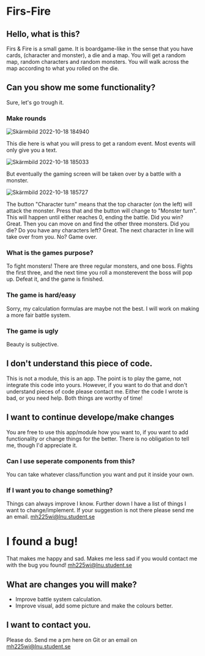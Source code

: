 # Firs-Fire


## Hello, what is this?

Firs & Fire is a small game. It is boardgame-like in the sense that you have cards, (character and monster), a die and a map.
You will get a random map, random characters and random monsters. You will walk across the map according to what you rolled on the die.

## Can you show me some functionality?

Sure, let's go trough it.

### Make rounds


![Skärmbild 2022-10-18 184940](https://user-images.githubusercontent.com/89847326/196493937-7dc29aad-f999-49eb-87c0-9ca889b86d7f.png)

This die here is what you will press to get a random event. Most events will only give you a text.  

![Skärmbild 2022-10-18 185033](https://user-images.githubusercontent.com/89847326/196494329-46b1dbae-6a41-471a-8bb1-f042b515224c.png)

But eventually the gaming screen will be taken over by a battle with a monster.

![Skärmbild 2022-10-18 185727](https://user-images.githubusercontent.com/89847326/196496824-bafd5220-5044-4111-800c-e5e044ff28d6.png)

The button "Character turn" means that the top character (on the left) will attack the monster. Press that and the button will change to "Monster turn".
This will happen until either reaches 0, ending the battle. Did you win? Great. Then you can move on and find the other three monsters. Did you die?
Do you have any characters left? Great. The next character in line will take over from you. No? Game over.

### What is the games purpose?

To fight monsters! There are three regular monsters, and one boss. Fights the first three, and the next time you roll a monsterevent the boss will pop up.
Defeat it, and the game is finished.

### The game is hard/easy

Sorry, my calculation formulas are maybe not the best. I will work on making a more fair battle system.

### The game is ugly

Beauty is subjective.

## I don't understand this piece of code.

This is not a module, this is an app. The point is to play the game, not integrate this code into yours.
However, if you want to do that and don't understand pieces of code please contact me. Either the code
I wrote is bad, or you need help. Both things are worthy of time!

## I want to continue develope/make changes

You are free to use this app/module how you want to, if you want to add functionality or change things for the better.
There is no obligation to tell me, though I'd appreciate it. 

### Can I use seperate components from this?

You can take whatever class/function you want and put it inside your own. 

### If I want you to change something?

Things can always improve I know. Further down I have a list of things I want to change/implement.
If your suggestion is not there please send me an email. mh225wi@lnu.student.se

# I found a bug!

That makes me happy and sad. Makes me less sad if you would contact me with the bug you found! mh225wi@lnu.student.se

## What are changes you will make?

* Improve battle system calculation.
* Improve visual, add some picture and make the colours better.

## I want to contact you.

Please do. Send me a pm here on Git or an email on mh225wi@lnu.student.se

